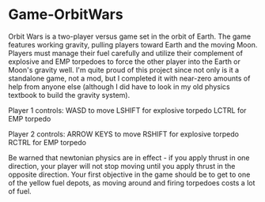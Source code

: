 # Game-OrbitWars

Orbit Wars is a two-player versus game set in the orbit of Earth. The game features working gravity, pulling players toward Earth and the moving Moon. Players must manage their fuel carefully and utilize their complement of explosive and EMP torpedoes to force the other player into the Earth or Moon's gravity well. I'm quite proud of this project since not only is it a standalone game, not a mod, but I completed it with near-zero amounts of help from anyone else (although I did have to look in my old physics textbook to build the gravity system).

Player 1 controls:
WASD to move
LSHIFT for explosive torpedo
LCTRL for EMP torpedo

Player 2 controls:
ARROW KEYS to move
RSHIFT for explosive torpedo
RCTRL for EMP torpedo

Be warned that newtonian physics are in effect - if you apply thrust in one direction, your player will not stop moving until you apply thrust in the opposite direction. Your first objective in the game should be to get to one of the yellow fuel depots, as moving around and firing torpedoes costs a lot of fuel.
